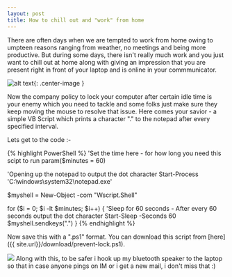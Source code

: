 ```yaml
---
layout: post
title: How to chill out and "work" from home
---
```


There are often days when we are tempted to work from home owing to umpteen reasons ranging from weather, no meetings and being more productive. But during some days, there isn't really much work and you just want to chill out at home along with giving an impression that you are present right in front of your laptop and is online in your commmunicator. 

![alt text](http://d2ws0xxnnorfdo.cloudfront.net/meme/260667 "Working/Chilling from Home"){: .center-image }

Now the company policy to lock your computer after certain idle time is your enemy which you need to tackle and some folks just make sure they keep moving the mouse to resolve that issue. Here comes your savior - a simple VB Script which prints a character "." to the notepad after every specified interval. 

Lets get to the code :-

{% highlight PowerShell %}
'Set the time here - for how long you need this scipt to run
param($minutes = 60)

'Opening up the notepad to output the dot character
Start-Process 'C:\windows\system32\notepad.exe'

$myshell = New-Object -com "Wscript.Shell"

for ($i = 0; $i -lt $minutes; $i++) {
  'Sleep for 60 seconds - After every 60 seconds output the dot character
  Start-Sleep -Seconds 60
  $myshell.sendkeys(".")
}
{% endhighlight %}

Now save this with a ".ps1" format. You can download this script from [here]({{ site.url}}/download/prevent-lock.ps1).
<div style="overflow: auto;">
<img src="https://encrypted-tbn2.gstatic.com/images?q=tbn:ANd9GcQYpVPzDckwDCjWGmBxPuviLf8tw03cScIzzv6ks438fW-FNR818Q" class="left-align"/>
Along with this, to be safer i hook up my bluetooth speaker to the laptop so that in case anyone pings on IM or i get a new mail, i don't miss that :)
</div>








